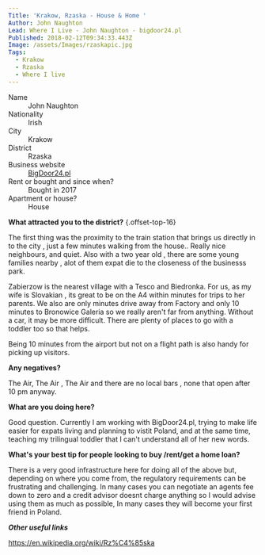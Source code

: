 ```yaml
---
Title: 'Krakow, Rzaska - House & Home '
Author: John Naughton
Lead: Where I Live - John Naughton - bigdoor24.pl
Published: 2018-02-12T09:34:33.443Z
Image: /assets/Images/rzaskapic.jpg
Tags:
  - Krakow
  - Rzaska
  - Where I live
---
```

<dl class="list-terms-variant-1 text-left">
<dt>Name</dt> 
<dd>John Naughton</dd>

<dt>Nationality</dt> 
<dd>Irish</dd>

<dt>City</dt> 
<dd>Krakow</dd>

<dt>District </dt> 
<dd>Rzaska</dd>

<dt>Business website</dt> 
<dd><a href="https://bigdoor24.pl" target="_blank">BigDoor24.pl</a></dd>

<dt>Rent or bought and since when?</dt> 
<dd>Bought in 2017</dd>

<dt>Apartment or house?</dt>
<dd>House</dd>
</dl>

**What attracted you to the district?** {.offset-top-16}

The first thing was the proximity to the train station that brings us directly in to the city , just a few minutes walking from the house.. Really nice neighbours, and quiet. Also with a two year old , there are some young families nearby , alot of them expat die to the closeness of the businesss park.

Zabierzow is the nearest village with a Tesco and Biedronka. For us, as my wife is Slovakian , its great to be on the A4 within minutes for trips to her parents. We also are only minutes drive away from Factory and only 10 minutes to Bronowice Galeria so we really aren't far from anything. Without a car, it may be more difficult. There are plenty of places to go with a toddler too so that helps.

Being 10 minutes from the airport but not on a flight path is also handy for picking up visitors.

**Any negatives?**

The Air, The Air , The Air and there are no local bars , none that open after 10 pm anyway.

**What are you doing here?**

Good question. Currently I am working with BigDoor24.pl, trying to make life easier for expats living and planning to vistit Poland, and at the same time, teaching  my trilingual toddler that I can't understand all of her new words.

**What's your best tip for people looking to buy /rent/get a home loan?**

There is a very good infrastructure here for doing all of the above but, depending on where you come from, the regulatory requirements can be frustrating and challenging. In many cases you can negotiate an agents fee down to zero and a credit advisor doesnt charge anything so I would advise using them as much as possible, In many cases they will become your first friend in Poland.

**_Other useful links_**

https://en.wikipedia.org/wiki/Rz%C4%85ska
